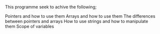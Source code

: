 This programme seek to achive the following;

Pointers and how to use them
Arrays and how to use them
The differences between pointers and arrays
How to use strings and how to manipulate them
Scope of variables
